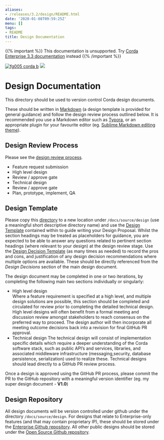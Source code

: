 ```yaml
---
aliases:
- /releases/3.2/design/README.html
date: '2020-01-08T09:59:25Z'
menu: []
tags:
- README
title: Design Documentation
---
```

{{% important %}}
This documentation is unsupported.
Try [Corda Enterprise 3.3 documentation](/docs/corda-enterprise/3.3/_index.md) instead
{{% /important %}}

[![fg005 corda b](https://www.corda.net/wp-content/uploads/2016/11/fg005_corda_b.png "fg005 corda b")](https://www.corda.net/wp-content/uploads/2016/11/fg005_corda_b.png)
<a href="https://ci-master.corda.r3cev.com/viewType.html?buildTypeId=CordaEnterprise_Build&tab=buildTypeStatusDiv"><img src="https://ci.corda.r3cev.com/app/rest/builds/buildType:Corda_CordaBuild/statusIcon"/></a>


# Design Documentation

This directory should be used to version control Corda design documents.

These should be written in [Markdown](https://github.com/adam-p/markdown-here/wiki/Markdown-Cheatsheet) (a design template is provided for general guidance) and follow the design review process outlined below. It is recommended you use a Markdown editor such as [Typora](https://typora.io/), or an appropriate plugin for your favourite editor (eg. [Sublime Markdown editing theme](http://plaintext-productivity.net/2-04-how-to-set-up-sublime-text-for-markdown-editing.html)).


## Design Review Process

Please see the [design review process](design-review-process.md).


* Feature request submission
* High level design
* Review / approve gate
* Technical design
* Review / approve gate
* Plan, prototype, implement, QA


## Design Template

Please copy this [directory](template.md) to a new location under `/docs/source/design` (use a meaningful short descriptive directory name) and use the [Design Template](template/design.md) contained within to guide writing your Design Proposal. Whilst the section headings may be treated as placeholders for guidance, you are expected to be able to answer any questions related to pertinent section headings (where relevant to your design) at the design review stage. Use the [Design Decision Template](template/decisions/decision.md)  (as many times as needed) to record the pros and cons, and justification of any design decision recommendations where multiple options are available. These should be directly referenced from the *Design Decisions* section of the main design document.

The design document may be completed in one or two iterations, by completing the following main two sections individually or singularly:


* High level design<br>
Where a feature requirement is specified at a high level, and multiple design solutions are possible, this section should be completed and circulated for review prior to completing the detailed technical design.
High level designs will often benefit from a formal meeting and discussion review amongst stakeholders to reach consensus on the preferred way to proceed. The design author will then incorporate all meeting outcome decisions back into a revision for final GitHub PR approval.
* Technical design
The technical design will consist of implementation specific details which require a deeper understanding of the Corda software stack, such as public API’s and services, libraries, and associated middleware infrastructure (messaging,security, database persistence, serialization) used to realize these.
Technical designs should lead directly to a GitHub PR review process.

Once a design is approved using the GitHub PR process, please commit the PR to the GitHub repository with a meaningful version identifier (eg. my super design document - **V1.0**)


## Design Repository

All design documents will be version controlled under github under the directory `/docs/source/design`.
For designs that relate to Enterprise-only features (and that may contain proprietary IP), these should be stored under the [Enterprise Github repository](https://github.com/corda/enterprise). All other public designs should be stored under the [Open Source Github repository](https://github.com/corda/corda).

